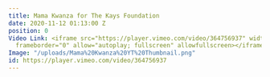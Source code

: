 ```yaml
---
title: Mama Kwanza for The Kays Foundation
date: 2020-11-12 01:13:00 Z
position: 0
Video Link: <iframe src="https://player.vimeo.com/video/364756937" width="640" height="360"
  frameborder="0" allow="autoplay; fullscreen" allowfullscreen></iframe>
Image: "/uploads/Mama%20Kwanza%20YT%20Thumbnail.png"
id: https://player.vimeo.com/video/364756937
---
```


